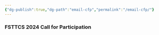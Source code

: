 ```yaml
---
{"dg-publish":true,"dg-path":"email-cfp","permalink":"/email-cfp/"}
---
```


### FSTTCS 2024 Call for Participation

